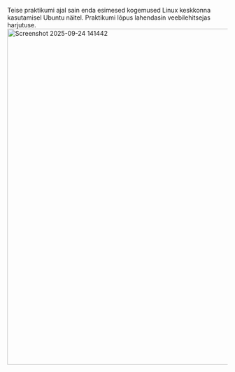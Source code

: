 Teise praktikumi ajal sain enda esimesed kogemused Linux keskkonna kasutamisel Ubuntu näitel. Praktikumi lõpus lahendasin veebilehitsejas harjutuse.
<img width="1411" height="766" alt="Screenshot 2025-09-24 141442" src="https://github.com/user-attachments/assets/daf3c170-7a37-4293-8dab-cffd7d107867" />
